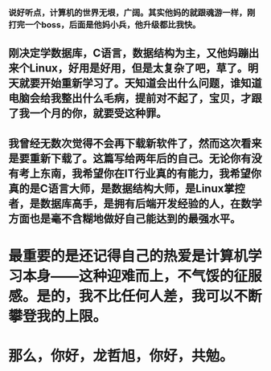 ### 说好听点，计算机的世界无垠，广阔。其实他妈的就跟魂游一样，刚打完一个boss，后面是他妈小兵，他升级都比我快。

## 刚决定学数据库，C语言，数据结构为主，又他妈蹦出来个Linux，好用是好用，但是太复杂了吧，草了。明天就要开始重新学习了。天知道会出什么问题，谁知道电脑会给我整出什么毛病，提前对不起了，宝贝，才跟了我一个月的你，就要受这种罪。

## 我曾经无数次觉得不会再下载新软件了，然而这次看来是要重新下载了。这篇写给两年后的自己。无论你有没有考上东南，我希望你在IT行业真的有能力，我希望你真的是C语言大师，是数据结构大师，是Linux掌控者，是数据库高手，是拥有后端开发经验的人，在数学方面也是毫不含糊地做好自己能达到的最强水平。

# 最重要的是还记得自己的热爱是计算机学习本身——这种迎难而上，不气馁的征服感。是的，我不比任何人差，我可以不断攀登我的上限。

# 那么，你好，龙哲旭，你好，共勉。


